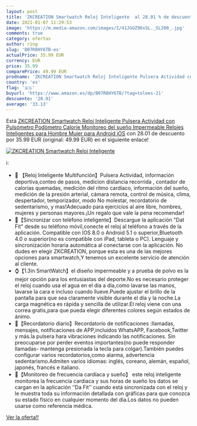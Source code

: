 ```yaml
---
layout: post
title: 'ZKCREATION Smartwatch Reloj Inteligente  al 28.01 % de descuento'
date: 2021-01-07 11:29:53
image: 'https://m.media-amazon.com/images/I/41JGUZ96sSL._SL200_.jpg'
comments: true
category: ofertas
author: ring
slug: 'B07R8HY6TB-es'
actualPrice: 35.99 EUR
currency: EUR
price: 35.99
comparePrice: 49.99 EUR
prodname: 'ZKCREATION Smartwatch Reloj Inteligente Pulsera Actividad con Pulsómetro Podómetro Calorie Monitoreo del sueño Impermeable Relojes Inteligentes para Hombre Mujer para Android iOS'
country: 'es'
flag: '🇪🇸'
buyurl: 'https://www.amazon.es/dp/B07R8HY6TB/?tag=tolees-21'
descuento: '28.01'
average: '33.13'
---
```


Está [ZKCREATION Smartwatch Reloj Inteligente Pulsera Actividad con Pulsómetro Podómetro Calorie Monitoreo del sueño Impermeable Relojes Inteligentes para Hombre Mujer para Android iOS](https://www.amazon.es/dp/B07R8HY6TB/?tag=tolees-21) con 28.01 de descuento por 35.99 EUR (original: 49.99 EUR) en el siguiente enlace!

[![ZKCREATION Smartwatch Reloj Inteligente ](https://m.media-amazon.com/images/I/41JGUZ96sSL._SL200_.jpg)](https://www.amazon.es/dp/B07R8HY6TB/?tag=tolees-21)

ℹ️:

- 🎁 【Reloj Inteligente Multifunción】Pulsera Actividad, información deportiva,conteo de pasos, medicion distancia recorrida , contador de calorías quemadas, medición del ritmo cardíaco, información del sueño, medición de la presión arterial, cámara remota, control de música, clima, despertador, temporizador, modo No molestar, recordatorio de sedentarismo, y mas!Adecuado para ejercicios al aire libre, hombres, mujeres y personas mayores.¡Un regalo que vale la pena recomendar!
- 📲【Sincronizar con teléfono inteligente】Descargue la aplicación "Dat Fit" desde su teléfono móvil,conecte el reloj al teléfono a través de la aplicación. Compatible con IOS 8.0 o Android 5.1 o superior,Bluetooth 4.0 o superior(no es compatible con iPad, tableta o PC). Lenguaje y sincronización horaria automática al conectarse con la aplicación. No dudes en elegir ZKCREATION, porque esta es una de las mejores opciones para smartwatch,Y tenemos un excelente servicio de atención al cliente.
- ⌚【1.3in SmartWatch】el diseño impermeable y a prueba de polvo es la mejor opción para los entusiastas del deporte.No es necesario proteger el reloj cuando usa el agua en el día a día,como lavarse las manos, lavarse la cara e incluso cuando llueve.Puede ajustar el brillo de la pantalla para que sea claramente visible durante el día y la noche.La carga magnética es rápida y sencilla de utilizar.El reloj viene con una correa gratis,para que pueda elegir diferentes colores según estados de ánimo.
- 🏃【Recordatorio diario】Recordatorio de notificaciones :llamadas, mensajes, notificaciones de APP,incluidos WhatsAPP, Facebook,Twitter y más.la pulsera hara vibraciones indicando las notificaciones. Sin preocuparse por perder eventos importantes(no puede responder llamadas- mantenga presionada la tecla para colgar).También puedes configurar varios recordatorios,como alarma, advertencia sedentarismo.Admiten varios idiomas: inglés, coreano, alemán, español, japonés, francés e italiano.
- 💟【Monitoreo de frecuencia cardíaca y sueño】 este reloj inteligente monitorea la frecuencia cardiaca y sus horas de sueño los datos se cargan en la aplicación ‘’Da Fit’’ cuando está sincronizada con el reloj y le muestra toda su información detallada con gráficas para que conozca su estado físico en cualquier momento del día.Los datos no pueden usarse como referencia médica.

[Ver la oferta!!](https://www.amazon.es/dp/B07R8HY6TB/?tag=tolees-21)
